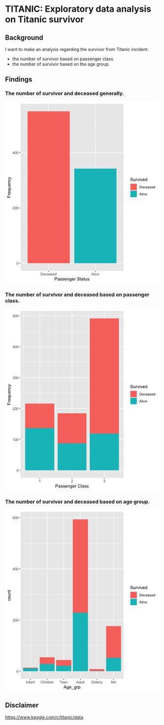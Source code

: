 <!-- Heading -->
# **TITANIC**: Exploratory data analysis on Titanic survivor 

## **Background**
I want to make an analysis regarding the survivor from Titanic incident.
* the number of survivor based on passenger class.
* the number of survivor based on the age group.

## **Findings**
### The number of survivor and deceased generally.
![General](./images/General.png)

### The number of survivor and deceased based on passenger class.
![PassengerClass](./images/passengerClass.png)

### The number of survivor and deceased based on age group.
![Age](./images/Age.png)

## **Disclaimer**
https://www.kaggle.com/c/titanic/data 
